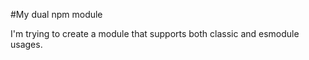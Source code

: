 #My dual npm module

I'm trying to create a module that supports both classic and esmodule usages.

